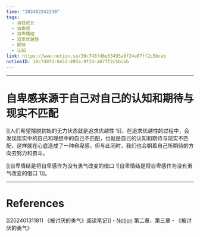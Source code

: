 ```yaml
---
time: "202402242230"
tags:
  - 自我成长
  - 自卑感
  - 自卑情结
  - 追求优越性
  - 期待
  - 认知
link: https://www.notion.so/30c748fd8e53495a9f24a07ff2c5bcab
notionID: 30c748fd-8e53-495a-9f24-a07ff2c5bcab
---
```


--- 
# 自卑感来源于自己对自己的认知和期待与现实不匹配

[[人们希望摆脱初始的无力状态就是追求优越性 1]]，在追求优越性的过程中，会发现现实中的自己和理想中的自己不匹配，也就是自己的认知和期待与现实不匹配，这样就在心底造成了一种自卑感，但与此同时，我们也会朝着自己所期待的方向去努力和奋斗。

[[自卑情结是将自卑感作为没有勇气改变的借口 1|自卑情结是将自卑感作为没有勇气改变的借口 1]]。

---
# References

[[202401311811 《被讨厌的勇气》阅读笔记]] - [Notion](https://www.notion.so/202401311811-ad365c2f3e3841faa092be20fbf62e90?pvs=4)
第二章、第三章 - 《被讨厌的勇气》
